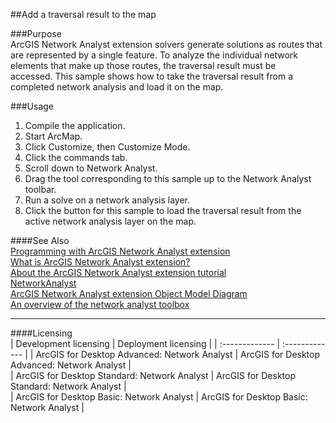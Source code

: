 ##Add a traversal result to the map

###Purpose  
ArcGIS Network Analyst extension solvers generate solutions as routes that are represented by a single feature. To analyze the individual network elements that make up those routes, the traversal result must be accessed. This sample shows how to take the traversal result from a completed network analysis and load it on the map.  


###Usage
1. Compile the application.  
1. Start ArcMap.  
1. Click Customize, then Customize Mode.  
1. Click the commands tab.  
1. Scroll down to Network Analyst.  
1. Drag the tool corresponding to this sample up to the Network Analyst toolbar.  
1. Run a solve on a network analysis layer.  
1. Click the button for this sample to load the traversal result from the active network analysis layer on the map.  







####See Also  
[Programming with ArcGIS Network Analyst extension](http://desktopdev.arcgis.com/search/?q=Programming%20with%20ArcGIS%20Network%20Analyst%20extension&p=0&language=en&product=arcobjects-sdk-dotnet&version=&n=15&collection=help)  
[What is ArcGIS Network Analyst extension?](http://desktopdev.arcgis.com/search/?q=What%20is%20ArcGIS%20Network%20Analyst%20extension%3F&p=0&language=en&product=arcobjects-sdk-dotnet&version=&n=15&collection=help)  
[About the ArcGIS Network Analyst extension tutorial](http://desktopdev.arcgis.com/search/?q=About%20the%20ArcGIS%20Network%20Analyst%20extension%20tutorial&p=0&language=en&product=arcobjects-sdk-dotnet&version=&n=15&collection=help)  
[NetworkAnalyst](http://desktopdev.arcgis.com/search/?q=NetworkAnalyst&p=0&language=en&product=arcobjects-sdk-dotnet&version=&n=15&collection=help)  
[ArcGIS Network Analyst extension Object Model Diagram](http://desktopdev.arcgis.com/search/?q=ArcGIS%20Network%20Analyst%20extension%20Object%20Model%20Diagram&p=0&language=en&product=arcobjects-sdk-dotnet&version=&n=15&collection=help)  
[An overview of the network analyst toolbox](http://desktopdev.arcgis.com/search/?q=An%20overview%20of%20the%20network%20analyst%20toolbox&p=0&language=en&product=arcobjects-sdk-dotnet&version=&n=15&collection=help)  


---------------------------------

####Licensing  
| Development licensing | Deployment licensing | 
| :------------- | :------------- | 
| ArcGIS for Desktop Advanced: Network Analyst | ArcGIS for Desktop Advanced: Network Analyst |  
| ArcGIS for Desktop Standard: Network Analyst | ArcGIS for Desktop Standard: Network Analyst |  
| ArcGIS for Desktop Basic: Network Analyst | ArcGIS for Desktop Basic: Network Analyst |  


